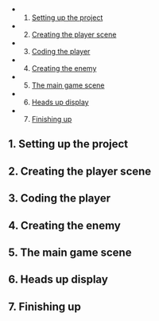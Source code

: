 <!-- vscode-markdown-toc -->
* 1. [Setting up the project](#Settinguptheproject)
* 2. [Creating the player scene](#Creatingtheplayerscene)
* 3. [Coding the player](#Codingtheplayer)
* 4. [Creating the enemy](#Creatingtheenemy)
* 5. [The main game scene](#Themaingamescene)
* 6. [Heads up display](#Headsupdisplay)
* 7. [Finishing up](#Finishingup)

<!-- vscode-markdown-toc-config
	numbering=true
	autoSave=true
	/vscode-markdown-toc-config -->
<!-- /vscode-markdown-toc -->

##  1. <a name='Settinguptheproject'></a>Setting up the project

##  2. <a name='Creatingtheplayerscene'></a>Creating the player scene

##  3. <a name='Codingtheplayer'></a>Coding the player

##  4. <a name='Creatingtheenemy'></a>Creating the enemy

##  5. <a name='Themaingamescene'></a>The main game scene

##  6. <a name='Headsupdisplay'></a>Heads up display

##  7. <a name='Finishingup'></a>Finishing up
